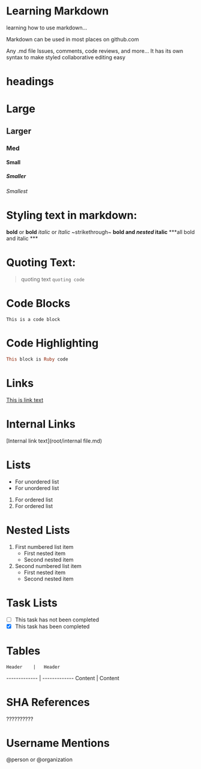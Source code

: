 # Learning Markdown

learning how to use markdown...

Markdown can be used in most places on github.com

Any .md file
Issues, comments, code reviews, and more...
It has its own syntax to make styled collaborative editing easy


# headings

# Large
## Larger
### Med
#### Small
##### Smaller
###### Smallest



# Styling text in markdown:

**bold** or __bold__
*italic* or _Italic_
~strikethrough~
**bold and _nested_ italic**
***all bold and italic ***



# Quoting Text:

>quoting text
`quoting code`



# Code Blocks
```
This is a code block
```


# Code Highlighting

```ruby
This block is Ruby code
```


# Links

[This is link text](www.thisistheURL.com)



# Internal Links

[Internal link text](root/internal file.md)




# Lists

-  For unordered list
-  For unordered list

1. For ordered list
2. For ordered list



# Nested Lists

1. First numbered list item
   - First nested item
   - Second nested item
2. Second numbered list item
   - First nested item
   - Second nested item



# Task Lists

- [ ] This task has not been completed
- [x] This task has been completed

# Tables

    Header    |   Header
------------- | -------------
   Content    |  Content
   
   
# SHA References

??????????



# Username Mentions

@person or @organization


